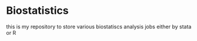# Biostatistics
this is my repository to store various biostatiscs analysis jobs either by stata or R
